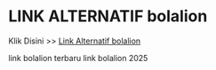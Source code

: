 # LINK ALTERNATIF bolalion

Klik Disini >> <a href="https://linksto.pages.dev/">Link Alternatif bolalion </a>

link bolalion terbaru
link bolalion 2025